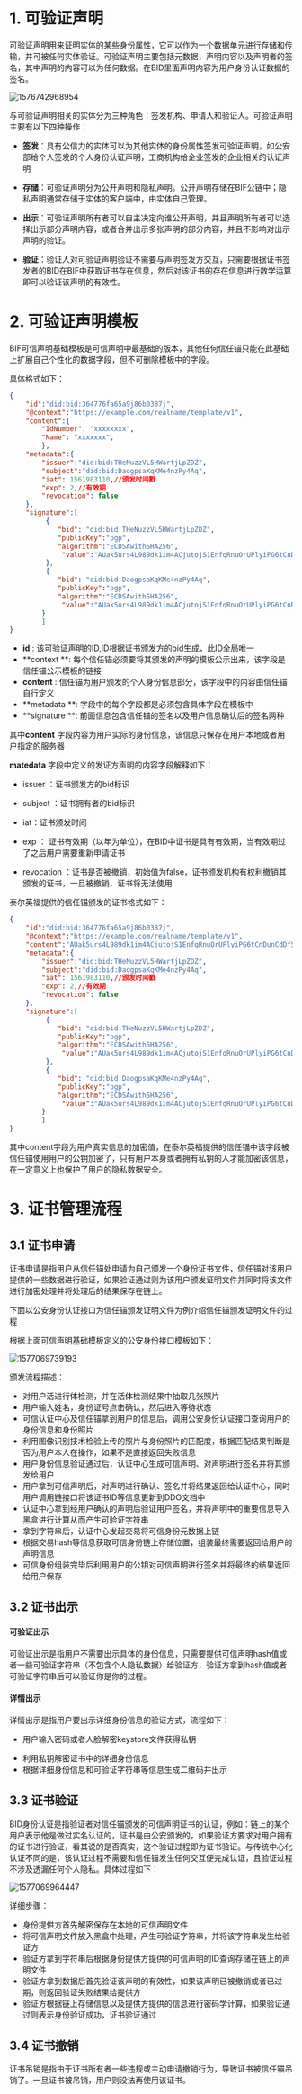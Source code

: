 # 1. 可验证声明
可验证声明用来证明实体的某些身份属性，它可以作为一个数据单元进行存储和传输，并可被任何实体验证。可验证声明主要包括元数据，声明内容以及声明者的签名，其中声明的内容可以为任何数据。在BID里面声明内容为用户身份认证数据的签名。

![1576742968954](../image/1576742968954.png)

与可验证声明相关的实体分为三种角色：签发机构、申请人和验证人。可验证声明主要有以下四种操作：

* **签发**：具有公信力的实体可以为其他实体的身份属性签发可验证声明，如公安部给个人签发的个人身份认证声明，工商机构给企业签发的企业相关的认证声明

* **存储**：可验证声明分为公开声明和隐私声明。公开声明存储在BIF公链中；隐私声明通常存储于实体的客户端中，由实体自己管理。
* **出示**：可验证声明所有者可以自主决定向谁公开声明，并且声明所有者可以选择出示部分声明内容，或者合并出示多张声明的部分内容，并且不影响对出示声明的验证。
* **验证**：验证人对可验证声明验证不需要与声明签发方交互，只需要根据证书签发者的BID在BIF中获取证书存在信息，然后对该证书的存在信息进行数学运算即可以验证该声明的有效性。

# 2. 可验证声明模板

BIF可信声明基础模板是可信声明中最基础的版本，其他任何信任锚只能在此基础上扩展自己个性化的数据字段，但不可删除模板中的字段。

具体格式如下：

```json
{
    "id":"did:bid:364776fa65a9j86b0387j",
	"@context":"https://example.com/realname/template/v1",
	"content":{
		"IdNumber": "xxxxxxxx",
		"Name": "xxxxxxx",
		},
	"metadata":{
		"issuer":"did:bid:THeNuzzVL5HWartjLpZDZ",
		"subject":"did:bid:DaogpsaKqKMe4nzPy4Aq",
		"iat": 1561983110,//颁发时间戳
   		"exp": 2,//有效期
		"revocation": false
	},
	"signature":[
	     {
			"bid": "did:bid:THeNuzzVL5HWartjLpZDZ",
			"publicKey":"pgp",
			"algorithm":"ECDSAwithSHA256",             
             "value":"AUak5urs4L989dk1im4ACjutojS1EnfqRnuOrUPlyiPG6tCnDunCdDf50RlQr9mtj+YnvTq0yeqIxf72x8PAiRk="
		 },
		 {
			"bid": "did:bid:DaogpsaKqKMe4nzPy4Aq",
			"publicKey":"pgp",
			"algorithm":"ECDSAwithSHA256",
             "value":"AUak5urs4L989dk1im4ACjutojS1EnfqRnuOrUPlyiPG6tCnDunCdDf50RlQr9mtj+YnvTq0yeqIxf72x8PAiRk="
		}
		]
}
```

-  **id** : 该可验证声明的ID,ID根据证书颁发方的bid生成，此ID全局唯一
-  **context **: 每个信任锚必须要将其颁发的声明的模板公示出来，该字段是信任锚公示模板的链接
- **content** : 信任锚为用户颁发的个人身份信息部分，该字段中的内容由信任锚自行定义
- **metadata **: 字段中的每个字段都是必须包含具体字段在模板中
-  **signature **:  前面信息包含信任锚的签名以及用户信息确认后的签名两种

其中**content** 字段内容为用户实际的身份信息，该信息只保存在用户本地或者用户指定的服务器

**matedata** 字段中定义的发证方声明的内容字段解释如下：

- issuer ：证书颁发方的bid标识
- subject ：证书拥有者的bid标识

- iat：证书颁发时间
- exp ： 证书有效期（以年为单位），在BID中证书是具有有效期，当有效期过了之后用户需要重新申请证书
- revocation ：证书是否被撤销，初始值为false，证书颁发机构有权利撤销其颁发的证书，一旦被撤销，证书将无法使用

泰尔英福提供的信任锚颁发的证书格式如下：

```json
{
    "id":"did:bid:364776fa65a9j86b0387j",
	"@context":"https://example.com/realname/template/v1",
	"content":"AUak5urs4L989dk1im4ACjutojS1EnfqRnuOrUPlyiPG6tCnDunCdDf50RlQr9mtj",
	"metadata":{
		"issuer":"did:bid:THeNuzzVL5HWartjLpZDZ",
		"subject":"did:bid:DaogpsaKqKMe4nzPy4Aq",
		"iat": 1561983110,//颁发时间戳
   		"exp": 2,//有效期
		"revocation": false
	},
	"signature":[
	     {
			"bid": "did:bid:THeNuzzVL5HWartjLpZDZ",
			"publicKey":"pgp",
			"algorithm":"ECDSAwithSHA256",             
             "value":"AUak5urs4L989dk1im4ACjutojS1EnfqRnuOrUPlyiPG6tCnDunCdDf50RlQr9mtj+YnvTq0yeqIxf72x8PAiRk="
		 },
		 {
			"bid": "did:bid:DaogpsaKqKMe4nzPy4Aq",
			"publicKey":"pgp",
			"algorithm":"ECDSAwithSHA256",
             "value":"AUak5urs4L989dk1im4ACjutojS1EnfqRnuOrUPlyiPG6tCnDunCdDf50RlQr9mtj+YnvTq0yeqIxf72x8PAiRk="
		}
		]
}
```

其中content字段为用户真实信息的加密值，在泰尔英福提供的信任锚中该字段被信任锚使用用户的公钥加密了，只有用户本身或者拥有私钥的人才能加密该信息，在一定意义上也保护了用户的隐私数据安全。

# 3. 证书管理流程

## 3.1 证书申请
证书申请是指用户从信任锚处申请为自己颁发一个身份证书文件，信任锚对该用户提供的一些数据进行验证，如果验证通过则为该用户颁发证明文件并同时将该文件进行加密处理并将处理后的结果保存在链上。

下面以公安身份认证接口为信任锚颁发证明文件为例介绍信任锚颁发证明文件的过程

根据上面可信声明基础模板定义的公安身份接口模板如下：

![1577069739193](../image/1577069739193.png)

颁发流程描述：

-  对用户活进行体检测，并在活体检测结果中抽取几张照片
-  用户输入姓名，身份证号点击确认，然后进入等待状态
-  可信认证中心及信任锚拿到用户的信息后，调用公安身份认证接口查询用户的身份信息和身份照片
-  利用图像识别技术检验上传的照片与身份照片的匹配度，根据匹配结果判断是否为用户本人在操作，如果不是直接返回失败信息
-  用户身份信息验证通过后，认证中心生成可信声明、对声明进行签名并将其颁发给用户
-  用户拿到可信声明后，对声明进行确认、签名并将结果返回给认证中心，同时用户调用链接口将该证书ID等信息更新到DDO文档中
-  认证中心拿到经用户确认的声明后验证用户签名，并将声明中的重要信息导入黑盒进行计算从而产生可验证字符串
-  拿到字符串后，认证中心发起交易将可信身份元数据上链
-  根据交易hash等信息获取可信身份链上存储位置，组装最终需要返回给用户的声明信息
-  可信身份组装完毕后利用用户的公钥对可信声明进行签名并将最终的结果返回给用户保存

## 3.2 证书出示

####  可验证出示

可验证出示是指用户不需要出示具体的身份信息，只需要提供可信声明hash值或者一些可验证字符串（不包含个人隐私数据）给验证方，验证方拿到hash值或者可验证字符串后可以验证你是你的过程。

####  详情出示

详情出示是指用户要出示详细身份信息的验证方式，流程如下：

* 用户输入密码或者人脸解密keystore文件获得私钥

- 利用私钥解密证书中的详细身份信息
-  根据详细身份信息和可验证字符串等信息生成二维码并出示

## 3.3     证书验证

BID身份认证是指验证者对信任锚颁发的可信声明证书的认证，例如：链上的某个用户表示他是做过实名认证的，证书是由公安颁发的，如果验证方要求对用户拥有的证书进行验证，看其说的是否真实，这个验证过程即为证书验证。与传统中心化认证不同的是，该认证过程不需要和信任锚发生任何交互便完成认证，且验证过程不涉及透漏任何个人隐私。具体过程如下：

![1577069964447](../image/1577069964447.png)

详细步骤：

-  身份提供方首先解密保存在本地的可信声明文件
-  将可信声明文件放入黑盒中处理，产生可验证字符串，并将该字符串发生给验证方
-  验证方拿到字符串后根据身份提供方提供的可信声明的ID查询存储在链上的声明文件
-  验证方拿到数据后首先验证该声明的有效性，如果该声明已被撤销或者已过期，则返回验证失败结果给提供方
-  验证方根据链上存储信息以及提供方提供的信息进行密码学计算，如果验证通过则表示身份验证成功，证书验证通过

## 3.4 证书撤销

证书吊销是指由于证书所有者一些违规或主动申请撤销行为，导致证书被信任锚吊销了。一旦证书被吊销，用户则没法再使用该证书。